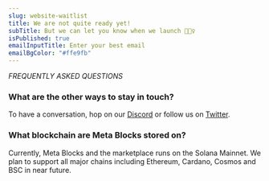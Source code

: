 ```yaml
---
slug: website-waitlist
title: We are not quite ready yet!
subTitle: But we can let you know when we launch 💁🏼‍♀️
isPublished: true
emailInputTitle: Enter your best email
emailBgColor: "#ffe9fb"
---
```

*FREQUENTLY ASKED QUESTIONS*

### What are the other ways to stay in touch?

To have a conversation, hop on our [Discord](https://discord.com/invite/meta-blocks) or follow us on [Twitter](https://twitter.com/MetaBlocksHQ).

### What blockchain are Meta Blocks stored on?

Currently, Meta Blocks and the marketplace runs on the Solana Mainnet. We plan to support all major chains including Ethereum, Cardano, Cosmos and BSC in near future.
